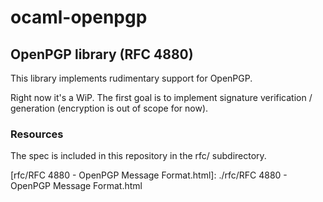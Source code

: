 ocaml-openpgp
===========

OpenPGP library (RFC 4880)
--------------------------

This library implements rudimentary support for OpenPGP.

Right now it's a WiP. The first goal is to implement signature verification / generation (encryption is out of scope for now).

### Resources

The spec is included in this repository in the rfc/ subdirectory.

[rfc/RFC 4880 - OpenPGP Message Format.html]: ./rfc/RFC 4880 - OpenPGP Message Format.html
